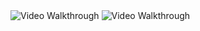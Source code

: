 <img src='campusEats1.gif' title='Video Walkthrough' width='' alt='Video Walkthrough' />
<img src='campusEats2' title='Video Walkthrough' width='' alt='Video Walkthrough' />
